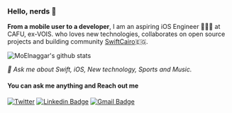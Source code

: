 ### Hello, nerds 👋
 
**From a mobile user to a developer**, I am an aspiring iOS Engineer 👨🏼‍💻 at CAFU, ex-VOIS. who loves new technologies, collaborates on open source projects and building community [SwiftCairo](https://twitter.com/SwiftCairo)🇪🇬.

![MoElnaggar's github stats](https://github-readme-stats.vercel.app/api?username=MoElnaggar14&show_icons=true&line_height=30)

*💬 Ask me about Swift, iOS, New technology, Sports and Music.*

#### You can ask me anything and Reach out me
[![Twitter](https://img.shields.io/twitter/url/https/twitter.com/cloudposse.svg?style=social&label=Follow%20%40MoElnaggar14)](https://twitter.com/MoElnaggar14)
[![Linkedin Badge](https://img.shields.io/badge/-moelnaggar14-blue?logo=Linkedin&logoColor=white&link=https://www.linkedin.com/in/moelnaggar14/)](https://www.linkedin.com/in/moelnaggar14/) 
[![Gmail Badge](https://img.shields.io/badge/-moelnaggar14@gmail.com-c14438?logo=Gmail&logoColor=white&link=mailto:moelnaggar14@gmail.com)](mailto:moelnaggar14@gmail.com)
